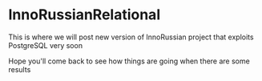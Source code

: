 # InnoRussianRelational

This is where we will post new version of InnoRussian project that exploits PostgreSQL very soon

Hope you'll come back to see how things are going when there are some results
